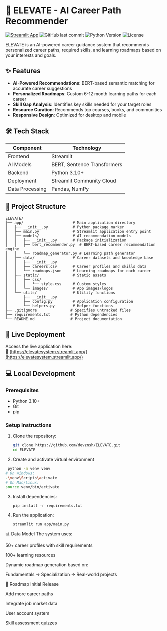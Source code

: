 # 🚀 ELEVATE - AI Career Path Recommender

[![Streamlit App](https://static.streamlit.io/badges/streamlit_badge_black_white.svg)](https://elevatesystem.streamlit.app/)
![GitHub last commit](https://img.shields.io/github/last-commit/devznsh/ELEVATE)
![Python Version](https://img.shields.io/badge/python-3.10%2B-blue)
![License](https://img.shields.io/badge/license-MIT-green)

ELEVATE is an AI-powered career guidance system that recommends personalized career paths, required skills, and learning roadmaps based on your interests and goals.

## ✨ Features

- **AI-Powered Recommendations**: BERT-based semantic matching for accurate career suggestions
- **Personalized Roadmaps**: Custom 6-12 month learning paths for each career
- **Skill Gap Analysis**: Identifies key skills needed for your target roles
- **Resource Curation**: Recommends top courses, books, and communities
- **Responsive Design**: Optimized for desktop and mobile

## 🛠️ Tech Stack

| Component          | Technology |
|--------------------|------------|
| Frontend           | Streamlit  |
| AI Models          | BERT, Sentence Transformers |
| Backend            | Python 3.10+ |
| Deployment         | Streamlit Community Cloud |
| Data Processing    | Pandas, NumPy |

## 📂 Project Structure

```
ELEVATE/
├── app/                      # Main application directory
│   ├── __init__.py           # Python package marker
│   ├── main.py               # Streamlit application entry point
│   ├── models/               # AI recommendation models
│   │   ├── __init__.py       # Package initialization
│   │   ├── bert_recommender.py  # BERT-based career recommendation engine
│   │   └── roadmap_generator.py # Learning path generator
│   ├── data/                 # Career datasets and knowledge base
│   │   ├── __init__.py
│   │   ├── careers.csv       # Career profiles and skills data
│   │   └── roadmaps.json     # Learning roadmaps for each career
│   ├── static/               # Static assets
│   │   ├── css/
│   │   │   └── style.css     # Custom styles
│   │   └── images/           # App images/logos
│   └── utils/                # Utility functions
│       ├── __init__.py
│       ├── config.py         # Application configuration
│       └── helpers.py        # Helper functions
├── .gitignore               # Specifies untracked files
├── requirements.txt         # Python dependencies
└── README.md                # Project documentation
```

## 🚀 Live Deployment

Access the live application here:  
🔗 [https://elevatesystem.streamlit.app/](https://elevatesystem.streamlit.app/)

## 💻 Local Development

### Prerequisites
- Python 3.10+
- Git
- pip

### Setup Instructions

1. Clone the repository:
   ```bash
   git clone https://github.com/devznsh/ELEVATE.git
   cd ELEVATE
2. Create and activate virtual environment
  ```bash
   python -m venv venv
  # On Windows:
  .\venv\Scripts\activate
  # On Mac/Linux:
  source venv/bin/activate
```
3. Install dependencies:
   ```
   pip install -r requirements.txt
   ```
4. Run the application:
    ```
    streamlit run app/main.py
    ```
📊 Data Model
The system uses:

50+ career profiles with skill requirements

100+ learning resources

Dynamic roadmap generation based on:

Fundamentals → Specialization → Real-world projects

🎯 Roadmap
Initial Release

Add more career paths

Integrate job market data

User account system

Skill assessment quizzes

